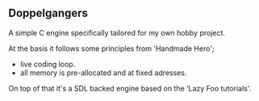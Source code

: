 
Doppelgangers
-------------

A simple C engine specifically tailored for my own hobby project.

At the basis it follows some principles from 'Handmade Hero';
- live coding loop.
- all memory is pre-allocated and at fixed adresses.

On top of that it's a SDL backed engine based on the 'Lazy Foo tutorials'.
